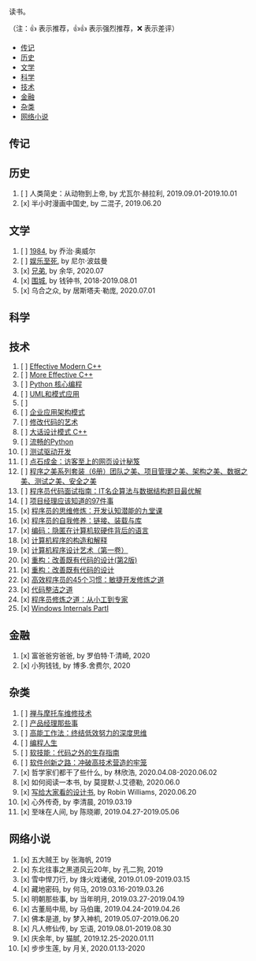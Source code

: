 读书。

（注：:+1: 表示推荐，:+1::+1: 表示强烈推荐，:x: 表示差评）

- [传记](#传记)
- [历史](#历史)
- [文学](#文学)
- [科学](#科学)
- [技术](#技术)
- [金融](#金融)
- [杂类](#杂类)
- [网络小说](#网络小说)


## 传记


## 历史

1. [ ] 人类简史：从动物到上帝, by 尤瓦尔·赫拉利, 2019.09.01-2019.10.01
1. [x] 半小时漫画中国史, by 二混子, 2019.06.20

## 文学

1. [ ] [1984](docs/文学/一九八四.pdf), by 乔治·奥威尔
1. [ ] [娱乐至死](docs/文学/娱乐至死.pdf), by 尼尔·波兹曼
1. [x] [兄弟](docs/文学/兄弟.pdf), by 余华, 2020.07
1. [x] [围城](docs/文学/围城.pdf), by 钱钟书, 2018-2019.08.01
1. [x] 乌合之众, by 居斯塔夫·勒庞, 2020.07.01

## 科学


## 技术

1. [ ] [Effective Modern C++](books/技术/EffectiveModernCpp.pdf)
2. [ ] [More Effective C++](books/技术/MoreEffectiveCpp.pdf)
3. [ ] [Python 核心编程](books/技术/Python核心编程（第三版）.pdf)
4. [ ] [UML和模式应用](books/技术/UML和模式应用（中文第三版）.pdf)
5. [ ] 
6. [ ] [企业应用架构模式](books/技术/企业应用架构模式.pdf)
7. [ ] [修改代码的艺术](books/技术/修改代码的艺术.pdf)
8.  [ ] [大话设计模式 C++](books/技术/大话设计模式C++.pdf)
9.  [ ] [流畅的Python](books/技术/流畅的Python.pdf)
10. [ ] [测试驱动开发](books/技术/测试驱动开发.pdf)
11. [ ] [点石成金：访客至上的网页设计秘笈](books/技术/点石成金：访客至上的网页设计秘笈.pdf)
12. [ ] [程序之美系列套装（6册）团队之美、项目管理之美、架构之美、数据之美、测试之美、安全之美](books/技术/程序之美系列套装（6册）团队之美、项目管理之美、架构之美、数据之美、测试之美、安全之美.pdf)
13. [ ] [程序员代码面试指南：IT名企算法与数据结构题目最优解](books/技术/程序员代码面试指南：IT名企算法与数据结构题目最优解.pdf)
14. [ ] [项目经理应该知道的97件事](books/技术/项目经理应该知道的97件事.pdf)
15. [x] [程序员的思维修炼：开发认知潜能的九堂课](books/技术/程序员的思维修炼：开发认知潜能的九堂课.pdf)
16. [x] [程序员的自我修养：链接、装载与库](books/技术/程序员的自我修养：链接、装载与库.pdf)
17. [x] [编码：隐匿在计算机软硬件背后的语言](books/技术/编码：隐匿在计算机软硬件背后的语言.pdf)
18. [x] [计算机程序的构造和解释](books/技术/计算机程序的构造和解释.pdf)
19. [x] [计算机程序设计艺术（第一卷）](books/技术/计算机程序设计艺术（第一卷）.pdf)
20. [x] [重构：改善既有代码的设计(第2版)](books/技术/重构：改善既有代码的设计(第2版).pdf)
21. [x] [重构：改善既有代码的设计](books/技术/重构：改善既有代码的设计.pdf)
22. [x] [高效程序员的45个习惯：敏捷开发修炼之道](books/技术/高效程序员的45个习惯：敏捷开发修炼之道.pdf)
23. [x] [代码整洁之道](books/技术/代码整洁之道.pdf)
24. [x] [程序员修炼之道：从小工到专家](books/技术/程序员修炼之道：从小工到专家.pdf)
25. [x] [Windows Internals PartI](books/技术/UML和模式应用（中文第三版）.pdf)

## 金融

1. [x] 富爸爸穷爸爸, by 罗伯特·T·清崎, 2020
1. [x] 小狗钱钱, by 博多.舍费尔, 2020

## 杂类

1. [ ] [禅与摩托车维修技术](books/杂类/禅与摩托车维修艺术.pdf)
2. [ ] [产品经理那些事](books/杂类/产品经理那些事儿.pdf)
3. [ ] [高能工作法：终结低效努力的深度思维](books/杂类/高能工作法：终结低效努力的深度思维.pdf)
4. [ ] [编程人生](books/杂类/编程人生.pdf)
5. [ ] [软技能：代码之外的生存指南](books/杂类/软技能：代码之外的生存指南.pdf)
6. [ ] [软件创新之路：冲破高技术营造的牢笼](books/杂类/软件创新之路：冲破高技术营造的牢笼.pdf)
7. [x] 哲学家们都干了些什么, by 林欣浩, 2020.04.08-2020.06.02
8. [x] 如何阅读一本书, by 莫提默·J.艾德勒, 2020.06.0
9. [x] [写给大家看的设计书](docs/杂类/写给大家看的设计书.pdf), by Robin Williams, 2020.06.20
10. [x] 心外传奇, by 李清晨, 2019.03.19
11. [x] 至味在人间, by 陈晓卿, 2019.04.27-2019.05.06

## 网络小说

1. [x] 五大贼王 by 张海帆, 2019
1. [x] 东北往事之黑道风云20年, by 孔二狗, 2019
1. [x] 雪中悍刀行, by 烽火戏诸侯, 2019.01.09-2019.03.15
1. [x] 藏地密码, by 何马, 2019.03.16-2019.03.26
1. [x] 明朝那些事, by 当年明月, 2019.03.27-2019.04.19
1. [x] 古董局中局, by 马伯庸, 2019.04.24-2019.04.26
1. [x] 佛本是道, by 梦入神机, 2019.05.07-2019.06.20
1. [x] 凡人修仙传, by 忘语, 2019.08.01-2019.08.30
1. [x] 庆余年, by 猫腻, 2019.12.25-2020.01.11
1. [x] 步步生莲, by 月关, 2020.01.13-2020
